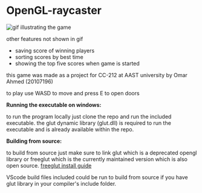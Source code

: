 # OpenGL-raycaster

![gif illustrating the game](raycaster.gif)

other features not shown in gif
 - saving score of winning players
 - sorting scores by best time
 - showing the top five scores when game is started

this game was made as a project for CC-212 at AAST university by Omar Ahmed (20107196)

to play use WASD to move and press E to open doors

**Running the executable on windows:**

to run the program locally just clone the repo and run the included executable.
the glut dynamic library (glut.dll) is required to run the executable and is already available within the repo.

**Building from source:**

to build from source just make sure to link glut which is a deprecated opengl library or freeglut which is the currently maintained version which is also open source.
[freeglut install guide](http://freeglut.sourceforge.net/docs/install.php)

VScode build files included could be run to build from source if you have glut library in your compiler's include folder.

